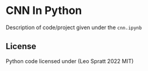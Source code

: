 # CNN In Python
Description of code/project given under the `cnn.ipynb`

## License
Python code licensed under (Leo Spratt 2022 MIT)
